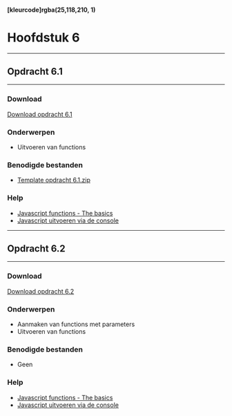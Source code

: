 #### [kleurcode]rgba(25,118,210, 1)

# Hoofdstuk 6

---
## Opdracht 6.1
---

### Download
<a href="https://elo.kw1c.nl/CMS/Studie/811%20ICT-Academie/811%20VakkenInhoud/%5BB.16%20JAV%5D%20Javascript/25187%20%C2%A0%20Applicatie-%20en%20mediaontwikkelaar/Periode%2002/Productie/02.%20Opdrachten/Opdracht%206.1.pdf" target="_blank">Download opdracht 6.1</a>

### Onderwerpen
- Uitvoeren van functions

### Benodigde bestanden
- <a href="https://elo.kw1c.nl/CMS/Studie/811%20ICT-Academie/811%20VakkenInhoud/%5BB.16%20JAV%5D%20Javascript/25187%20%C2%A0%20Applicatie-%20en%20mediaontwikkelaar/Periode%2002/Productie/03.%20Scripts/Template%20opdracht%206.1.zip" target="_blank">Template opdracht 6.1.zip</a>

### Help
- <a href="https://codeburst.io/javascript-functions-understanding-the-basics-207dbf42ed99" target="_blank">Javascript functions - The basics</a>
- <a href="https://www.youtube.com/watch?v=b_F9slIjMiY" target="_blank">Javascript uitvoeren via de console</a>

---
## Opdracht 6.2
---

### Download
<a href="https://elo.kw1c.nl/CMS/Studie/811%20ICT-Academie/811%20VakkenInhoud/%5BB.16%20JAV%5D%20Javascript/25187%20%C2%A0%20Applicatie-%20en%20mediaontwikkelaar/Periode%2002/Productie/02.%20Opdrachten/Opdracht%206.2.pdf" target="_blank">Download opdracht 6.2</a>

### Onderwerpen
- Aanmaken van functions met parameters
- Uitvoeren van functions

### Benodigde bestanden
- Geen

### Help
- <a href="https://codeburst.io/javascript-functions-understanding-the-basics-207dbf42ed99" target="_blank">Javascript functions - The basics</a>
- <a href="https://www.youtube.com/watch?v=b_F9slIjMiY" target="_blank">Javascript uitvoeren via de console</a>